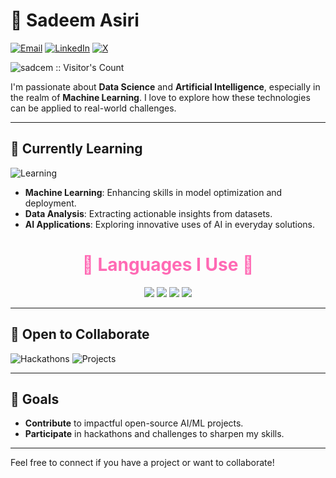 # 🎀 Sadeem Asiri

[![Email](https://img.shields.io/badge/Email-sadeemasiri21%40gmail.com-red?style=flat-square&logo=gmail&logoColor=white)](mailto:sadeemasiri21@gmail.com)
[![LinkedIn](https://img.shields.io/badge/LinkedIn-Sadeem_Asiri-blue?style=flat-square&logo=linkedin&logoColor=white)](https://www.linkedin.com/in/sadeemasiri2003)
[![X](https://img.shields.io/badge/X-%40sadjmm-black?style=flat-square&logo=x&logoColor=white)](https://x.com/sadjmm)

<img src="https://profile-counter.glitch.me/{sadcem}/count.svg" alt="sadcem :: Visitor's Count" />

I'm passionate about **Data Science** and **Artificial Intelligence**, especially in the realm of **Machine Learning**. I love to explore how these technologies can be applied to real-world challenges.

---

## 🌱 Currently Learning

![Learning](https://img.shields.io/badge/Learning-Growing-blue?style=flat-square&logo=codeforces&logoColor=white)

- **Machine Learning**: Enhancing skills in model optimization and deployment.
- **Data Analysis**: Extracting actionable insights from datasets.
- **AI Applications**: Exploring innovative uses of AI in everyday solutions.

<h1 align="center" style="color:#ff69b4;">🌸 Languages I Use 🌸</h1>

<p align="center">
  <img src="https://img.shields.io/badge/Python-%23FF69B4.svg?style=for-the-badge&logo=python&logoColor=white" />
  <img src="https://img.shields.io/badge/JavaScript-%23FF69B4.svg?style=for-the-badge&logo=javascript&logoColor=white" />
  <img src="https://img.shields.io/badge/Linux-%23FF69B4.svg?style=for-the-badge&logo=linux&logoColor=white" />
  <img src="https://img.shields.io/badge/Arduino-%23FF69B4.svg?style=for-the-badge&logo=arduino&logoColor=white" />
</p>


---

## 🤝 Open to Collaborate

![Hackathons](https://img.shields.io/badge/Hackathons-Open-yellow?style=for-the-badge&logo=hackaday&logoColor=black)
![Projects](https://img.shields.io/badge/Projects-Welcome-teal?style=for-the-badge&logo=github&logoColor=white)

---

## 🎯 Goals

- **Contribute** to impactful open-source AI/ML projects.
- **Participate** in hackathons and challenges to sharpen my skills.

---

Feel free to connect if you have a project or want to collaborate!
